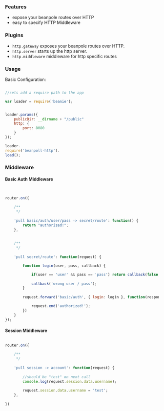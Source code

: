 

### Features

- expose your beanpole routes over HTTP
- easy to specify HTTP Middleware


### Plugins

- `http.gateway` exposes your beanpole routes over HTTP.
- `http.server` starts up the http server.
- `http.middleware` middleware for http specific routes



### Usage

Basic Configuration:

```javascript

//sets add a require path to the app

var loader = require('beanie');


loader.params({
	publicDir: __dirname + "/public"
	http: {
		port: 8080
	}
});

loader.
require('beanpoll-http').
load();
```


### Middleware


#### Basic Auth Middleware


```javascript


router.on({
	
	/**
	 */
	
	'pull basic/auth/user/pass -> secret/route': function() {
		return "authorized!";
	},
	
	
	/**
	 */
	
	'pull secret/route': function(request) {

		function login(user, pass, callback) {

			if(user == 'user' && pass == 'pass') return callback(false, { user: 'user' });
			
			callback('wrong user / pass');
		}
		
		request.forward('basic/auth', { login: login }, function(response) {

			request.end('authorized!');
		})
	}
});

```

#### Session Middleware

```javascript

router.on({
	
	/**
	 */
	
	'pull session -> account': function(request) {
		
		//should be "test" on next call
		console.log(request.session.data.username);
		
		request.session.data.username = 'test';
	},
	
})

```





